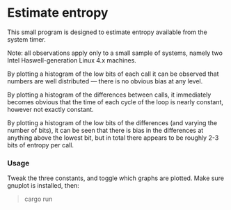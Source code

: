 # Estimate entropy

This small program is designed to estimate entropy available from the system
timer.

Note: all observations apply only to a small sample of systems, namely two
Intel Haswell-generation Linux 4.x machines.

By plotting a histogram of the low bits of each call it can be observed that
numbers are well distributed — there is no obvious bias at any level.

By plotting a histogram of the differences between calls, it immediately becomes
obvious that the time of each cycle of the loop is nearly constant, however
not exactly constant.

By plotting a histogram of the low bits of the differences (and varying the
number of bits), it can be seen that there is bias in the differences at
anything above the lowest bit, but in total there appears to be roughly 2-3 bits
of entropy per call.

### Usage

Tweak the three constants, and toggle which graphs are plotted. Make sure
gnuplot is installed, then:

> cargo run
